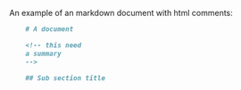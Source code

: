 <!-- GENERATED DOCUMENT DO NOT EDIT! -->
<!-- prettier-ignore-start -->
<!-- markdownlint-disable -->

<!-- Compiled with doculisp https://www.npmjs.com/package/doculisp -->

An example of an markdown document with html comments:

```markdown
    # A document

    <!-- this need
    a summary
    -->

    ## Sub section title
```

<!-- markdownlint-restore -->
<!-- prettier-ignore-end -->
<!-- GENERATED DOCUMENT DO NOT EDIT! -->
